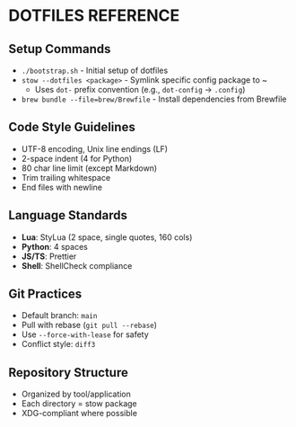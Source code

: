 # DOTFILES REFERENCE

## Setup Commands
- `./bootstrap.sh` - Initial setup of dotfiles
- `stow --dotfiles <package>` - Symlink specific config package to ~
  - Uses `dot-` prefix convention (e.g., `dot-config` → `.config`)
- `brew bundle --file=brew/Brewfile` - Install dependencies from Brewfile

## Code Style Guidelines
- UTF-8 encoding, Unix line endings (LF)
- 2-space indent (4 for Python)
- 80 char line limit (except Markdown)
- Trim trailing whitespace
- End files with newline

## Language Standards
- **Lua**: StyLua (2 space, single quotes, 160 cols)
- **Python**: 4 spaces
- **JS/TS**: Prettier
- **Shell**: ShellCheck compliance

## Git Practices
- Default branch: `main`
- Pull with rebase (`git pull --rebase`)
- Use `--force-with-lease` for safety
- Conflict style: `diff3`

## Repository Structure
- Organized by tool/application
- Each directory = stow package
- XDG-compliant where possible